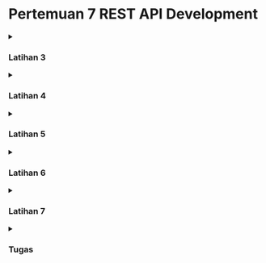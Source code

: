 # Pertemuan 7 REST API Development

<details>
<summary>

### Latihan 3 </summary>
Latihan 3 berisikan pembangunan sistem CRUD menggunakan Java dengan konsep REST API. Jika kita menjalan main class dari file itu maka kode ini akan berjalan, namun tidak memiliki tampilan apa apa, maka dari itu kita perlu menggunakan Postman untuk menguji coba API tersebut
</details>

<details>
<summary>

### Latihan 4 </summary>
Latihan 4 merupakan hasil dari pengujian API menggunakan Postman, berikut merupakan pengujian dari masing masing fungsi yakni:

#### GET All Books:
![GET All Books](screenshot/lat4-get-all.png)

#### GET Book ID = 1
![GET Book by ID](screenshot/lat4-get-1.png)

#### POST Book
![POST Book](screenshot/lat4-post.png)

#### PUT Book ID = 1
![PUT Book](screenshot/lat4-put-1.png)

#### DELETE Book ID = 1
![DELETE Book](screenshot/lat4-delete-1.png)
</details>

<details>
<summary>

### Latihan 5 </summary>
Latihan 5 merupakan kelanjutan dari latihan 3 dan 4 dimana kali ini kita dapat melihat interface secara langsung, jadi apa yang kita ubah pada REST API menggunakan Postman akan dapat dilihat di tampilan ini. Akan tetapi, kita tidak dapat menambah, menghapus, mengubah atau melakukan apapun pada tampilan ini dan perlu menjalankan ulang programnya untuk melihat perubahan yang telah dilakukan

#### Tampilan tanpa data
![GUI Awal](screenshot/lat5-gui-before.png)

#### Data ditambah di dalam Postman
![Data di Postman](screenshot/lat5-get-all-postman.png)

#### Tampilan setelah menambahkan data dengan Postman
![GUI setelah Postman](screenshot/lat5-gui-after.png)

</details>

<details>
<summary>

### Latihan 6 </summary>
Pada Latihan 6, telah ditambahkan fitur baru yaitu refresh, maka dari itu kita tidak perlu menjalankan ulang jika ada terjadi perubahan dalam API. Hal ini dimungkinkan oleh function loadDataFromAPI(). Function itulah yang memungkinkan kita untuk me-refresh data API jika ada perubahan

#### Tampilan sebelum di refresh
![Sebelum di refresh](screenshot/lat6-gui-pre-refresh.png)

#### Tampilan setelah di refresh
![Setelah di refresh](screenshot/lat6-gui-post-refresh.png)

</details>

<details>
<summary>

### Latihan 7 </summary>
Pada Latihan 7, kita akan coba membuat antarmuka untuk menambahkan data menggunakan API yang telah dibuat di LibraryApp.java nya. Kodenya dapat dilihat di src/main/java/com/pbo2/latihan7

Pada Latihan 7, ditambahkan fitur baru yaitu Add Book dimana kita dapat menambahkan data yang ada di Rest API menggunakan tampilan yang ada tanpa menggunakan Postman, selain itu ada 2 kolom baru untuk menambah Judul Buku dan Author

#### Sebelum Menambah Data
![Latihan 7 - Sebelum](screenshot/lat7-gui-before.png)

#### Proses Penambahan Data
![Latihan 7 - Menambahkan Data](screenshot/lat7-gui-adding.png)

#### Hasil Penambahan
![Latihan 7 - Setelah](screenshot/lat7-gui-after.png)

</details>

<details>
<summary>

### Tugas </summary>
Pada bagian Tugas, ditambahkan 2 fitur terakhir yakni Delete dan Edit, dengan ditambahkannya 2 fungsi ini kita dapat melakukan GET, POST, PUT, dan DELETE, melalui tampilan tanpa menggunakan Postman 

#### 🔼 Menambahkan Data
##### Tampilan Form Input  
![Tugas - Adding](screenshot/tugas-adding.png)

##### Hasil Output setelah Submit  
![Tugas - Adding Output](screenshot/tugas-adding-output.png)

#### Mengedit Data
##### Tampilan Sebelum Edit  
![Tugas - Editing](screenshot/tugas-editing.png)

##### Tampilan Setelah Edit  
![Tugas - Editing After](screenshot/tugas-editing-after.png)

#### Menghapus Data
##### Konfirmasi Penghapusan  
![Tugas - Deleting Confirmation](screenshot/tugas-deleting-confirmation.png)

##### Notifikasi Berhasil Dihapus  
![Tugas - Deleting Success](screenshot/tugas-deleting-success.png)

Tampilan Setelah Data Dihapus  
##### ![Tugas - Deleting After](screenshot/tugas-deleting-after.png)